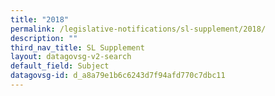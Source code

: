 ```yaml
---
title: "2018"
permalink: /legislative-notifications/sl-supplement/2018/
description: ""
third_nav_title: SL Supplement
layout: datagovsg-v2-search
default_field: Subject
datagovsg-id: d_a8a79e1b6c6243d7f94afd770c7dbc11
---
```

